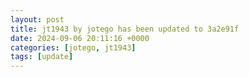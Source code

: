```yaml
---
layout: post
title: jt1943 by jotego has been updated to 3a2e91f
date: 2024-09-06 20:11:16 +0000
categories: [jotego, jt1943]
tags: [update]
---
```


